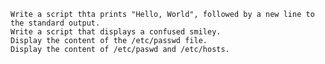 	Write a script thta prints "Hello, World", followed by a new line to the standard output.
	Write a script that displays a confused smiley.
	Display the content of the /etc/passwd file.
	Display the content of /etc/paswd and /etc/hosts.
